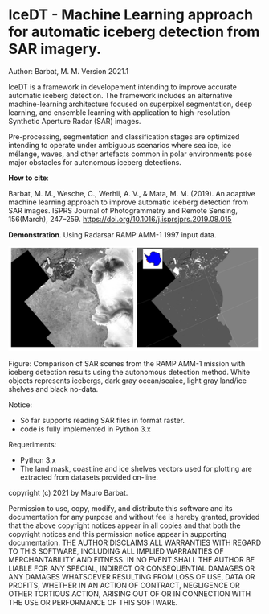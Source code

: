 # IceDT - Machine Learning approach for automatic iceberg detection from SAR imagery.

Author: Barbat, M. M. Version 2021.1

IceDT is a framework in developement intending to improve accurate automatic iceberg detection. The framework includes an alternative machine-learning architecture focused on superpixel segmentation, deep learning, and ensemble learning with application to high-resolution Synthetic Aperture Radar (SAR) images.

Pre-processing, segmentation and classification stages are optimized intending to operate under ambiguous scenarios where sea ice, ice mélange, waves, and other artefacts common in polar environments pose major obstacles for autonomous iceberg detections.

**How to cite**: 

Barbat, M. M., Wesche, C., Werhli, A. V., & Mata, M. M. (2019). An adaptive machine learning approach to improve automatic iceberg detection from SAR images. ISPRS Journal of Photogrammetry and Remote Sensing, 156(March), 247–259. https://doi.org/10.1016/j.isprsjprs.2019.08.015

**Demonstration**. Using Radarsar RAMP AMM-1 1997 input data.

![DEMO RAMP 1997](./demo_ramp.png)

Figure: Comparison of SAR scenes from the RAMP AMM-1 mission with iceberg detection results using the autonomous detection method. White objects represents icebergs, dark gray ocean/seaice, light gray land/ice shelves and black no-data. 

Notice:
- So far supports reading SAR files in format raster.
- code is fully implemented in Python 3.x

Requeriments:

- Python 3.x
- The land mask, coastline and ice shelves vectors used for plotting are extracted from datasets provided on-line.


copyright (c) 2021 by Mauro Barbat.

Permission to use, copy, modify, and distribute this software and its documentation for any purpose and without fee is hereby granted, provided that the above copyright notices appear in all copies and that both the copyright notices and this permission notice appear in supporting documentation. THE AUTHOR DISCLAIMS ALL WARRANTIES WITH REGARD TO THIS SOFTWARE, INCLUDING ALL IMPLIED WARRANTIES OF MERCHANTABILITY AND FITNESS. IN NO EVENT SHALL THE AUTHOR BE LIABLE FOR ANY SPECIAL, INDIRECT OR CONSEQUENTIAL DAMAGES OR ANY DAMAGES WHATSOEVER RESULTING FROM LOSS OF USE, DATA OR PROFITS, WHETHER IN AN ACTION OF CONTRACT, NEGLIGENCE OR OTHER TORTIOUS ACTION, ARISING OUT OF OR IN CONNECTION WITH THE USE OR PERFORMANCE OF THIS SOFTWARE.

